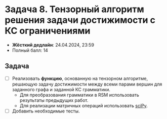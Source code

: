 # Задача 8. Тензорный алгоритм решения задачи достижимости с КС ограничениями

* **Жёсткий дедлайн**: 24.04.2024, 23:59
* Полный балл: 14

## Задача

- [ ] Реализовать **функцию**, основанную на тензорном алгоритме, решающую задачу достижимости между всеми парами вершин для заданного графа и заданной КС грамматики.
  - Для преобразования грамматики в RSM использовать результаты предыдущих работ.
  - Для реализации матричных операций использовать [sciPy](https://docs.scipy.org/doc/scipy/reference/sparse.html).
- [ ] Добавить необходимые тесты.
